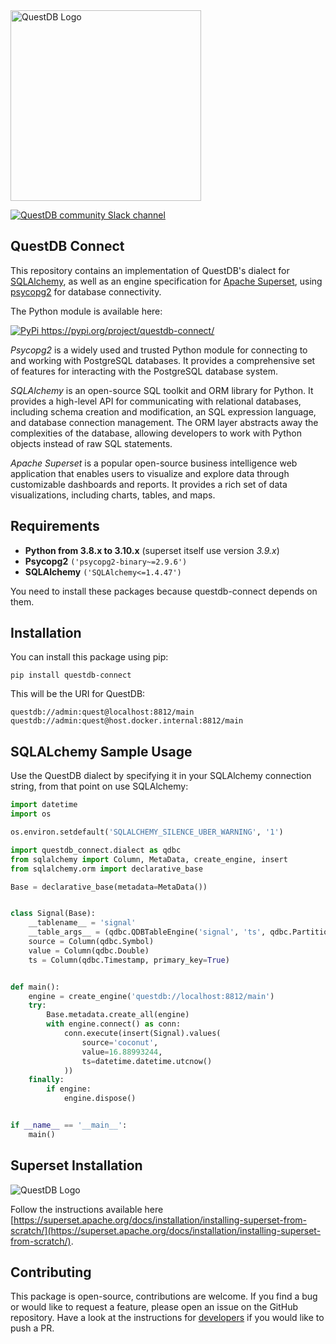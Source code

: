 <a href="https://questdb.io/docs/" target="blank">
    <img alt="QuestDB Logo" src="https://questdb.io/img/questdb-logo-themed.svg" width="305px"/>
</a>
<p></p>
<a href="https://slack.questdb.io">
    <img src="https://slack.questdb.io/badge.svg" alt="QuestDB community Slack channel"/>
</a>

## QuestDB Connect

This repository contains an implementation of QuestDB's dialect for [SQLAlchemy](https://www.sqlalchemy.org/),
as well as an engine specification for [Apache Superset](https://github.com/apache/superset/), using
[psycopg2](https://www.psycopg.org/) for database connectivity.

The Python module is available here:

<a href="https://pypi.org/project/questdb-connect/">
    <img src="https://pypi.org/static/images/logo-small.2a411bc6.svg" alt="PyPi"/>
    https://pypi.org/project/questdb-connect/
</a>
<p></p>

_Psycopg2_ is a widely used and trusted Python module for connecting to and working with PostgreSQL databases.
It provides a comprehensive set of features for interacting with the PostgreSQL database system.

_SQLAlchemy_ is an open-source SQL toolkit and ORM library for Python. It provides a high-level API for
communicating with relational databases, including schema creation and modification, an SQL expression
language, and database connection management. The ORM layer abstracts away the complexities of the
database, allowing developers to work with Python objects instead of raw SQL statements.

_Apache Superset_ is a popular open-source business intelligence web application that enables users to
visualize and explore data through customizable dashboards and reports. It provides a rich set of data
visualizations, including charts, tables, and maps.

## Requirements

* **Python from 3.8.x to 3.10.x** (superset itself use version _3.9.x_)
* **Psycopg2** `('psycopg2-binary~=2.9.6')`
* **SQLAlchemy** `('SQLAlchemy<=1.4.47')`

You need to install these packages because questdb-connect depends on them.

## Installation

You can install this package using pip:

```shell
pip install questdb-connect
```

This will be the URI for QuestDB:

```shell
questdb://admin:quest@localhost:8812/main
questdb://admin:quest@host.docker.internal:8812/main
```

## SQLALchemy Sample Usage

Use the QuestDB dialect by specifying it in your SQLAlchemy connection string,
from that point on use SQLAlchemy:

```python
import datetime
import os

os.environ.setdefault('SQLALCHEMY_SILENCE_UBER_WARNING', '1')

import questdb_connect.dialect as qdbc
from sqlalchemy import Column, MetaData, create_engine, insert
from sqlalchemy.orm import declarative_base

Base = declarative_base(metadata=MetaData())


class Signal(Base):
    __tablename__ = 'signal'
    __table_args__ = (qdbc.QDBTableEngine('signal', 'ts', qdbc.PartitionBy.HOUR, is_wal=True),)
    source = Column(qdbc.Symbol)
    value = Column(qdbc.Double)
    ts = Column(qdbc.Timestamp, primary_key=True)


def main():
    engine = create_engine('questdb://localhost:8812/main')
    try:
        Base.metadata.create_all(engine)
        with engine.connect() as conn:
            conn.execute(insert(Signal).values(
                source='coconut',
                value=16.88993244,
                ts=datetime.datetime.utcnow()
            ))
    finally:
        if engine:
            engine.dispose()


if __name__ == '__main__':
    main()
```

## Superset Installation

<img alt="QuestDB Logo" src="https://github.com/questdb/questdb-connect/blob/main/docs/superset.png"/>

Follow the instructions available here
[https://superset.apache.org/docs/installation/installing-superset-from-scratch/](https://superset.apache.org/docs/installation/installing-superset-from-scratch/).

## Contributing

This package is open-source, contributions are welcome. If you find a bug or would like to request a feature,
please open an issue on the GitHub repository. Have a look at the instructions for [developers](DEVELOPERS.md)
if you would like to push a PR.
